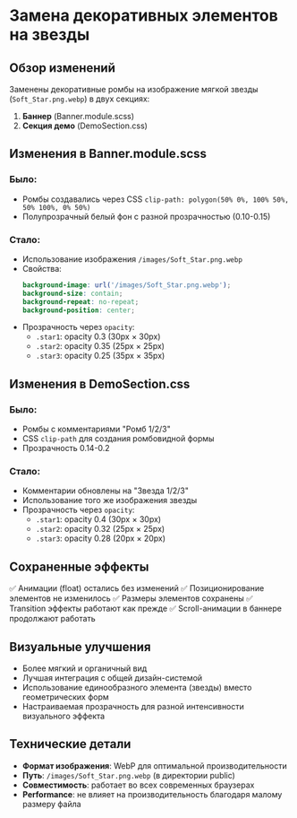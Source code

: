 # Замена декоративных элементов на звезды

## Обзор изменений

Заменены декоративные ромбы на изображение мягкой звезды (`Soft_Star.png.webp`) в двух секциях:
1. **Баннер** (Banner.module.scss)
2. **Секция демо** (DemoSection.css)

## Изменения в Banner.module.scss

### Было:
- Ромбы создавались через CSS `clip-path: polygon(50% 0%, 100% 50%, 50% 100%, 0% 50%)`
- Полупрозрачный белый фон с разной прозрачностью (0.10-0.15)

### Стало:
- Использование изображения `/images/Soft_Star.png.webp`
- Свойства:
  ```scss
  background-image: url('/images/Soft_Star.png.webp');
  background-size: contain;
  background-repeat: no-repeat;
  background-position: center;
  ```
- Прозрачность через `opacity`:
  - `.star1`: opacity 0.3 (30px × 30px)
  - `.star2`: opacity 0.35 (25px × 25px)
  - `.star3`: opacity 0.25 (35px × 35px)

## Изменения в DemoSection.css

### Было:
- Ромбы с комментариями "Ромб 1/2/3"
- CSS `clip-path` для создания ромбовидной формы
- Прозрачность 0.14-0.2

### Стало:
- Комментарии обновлены на "Звезда 1/2/3"
- Использование того же изображения звезды
- Прозрачность через `opacity`:
  - `.star1`: opacity 0.4 (30px × 30px)
  - `.star2`: opacity 0.32 (25px × 25px)
  - `.star3`: opacity 0.28 (20px × 20px)

## Сохраненные эффекты

✅ Анимации (float) остались без изменений
✅ Позиционирование элементов не изменилось
✅ Размеры элементов сохранены
✅ Transition эффекты работают как прежде
✅ Scroll-анимации в баннере продолжают работать

## Визуальные улучшения

- Более мягкий и органичный вид
- Лучшая интеграция с общей дизайн-системой
- Использование единообразного элемента (звезды) вместо геометрических форм
- Настраиваемая прозрачность для разной интенсивности визуального эффекта

## Технические детали

- **Формат изображения**: WebP для оптимальной производительности
- **Путь**: `/images/Soft_Star.png.webp` (в директории public)
- **Совместимость**: работает во всех современных браузерах
- **Performance**: не влияет на производительность благодаря малому размеру файла
